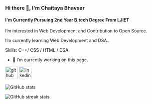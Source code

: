 ### Hi there 👋, I'm Chaitaya Bhavsar
#### I'm Currently Pursuing 2nd Year B.tech Degree From LJIET 
 I’m interested in Web Development and Contribution to Open Source.

 I’m currently learning Web Development and DSA..

Skills: C++/ CSS / HTML / DSA

- 🔭 I’m currently working on this page. 


[<img src='https://cdn.jsdelivr.net/npm/simple-icons@3.0.1/icons/github.svg' alt='github' height='40'>](https://github.com/Chaitanyabhavsar01)  [<img src='https://cdn.jsdelivr.net/npm/simple-icons@3.0.1/icons/linkedin.svg' alt='linkedin' height='40'>](https://www.linkedin.com/in/https://www.linkedin.com/in/chaitanya-bhavsar-3961831bb//)  

![GitHub stats](https://github-readme-stats.vercel.app/api?username=Chaitanyabhavsar01&show_icons=true)  

![GitHub streak stats](https://github-readme-streak-stats.herokuapp.com/?user=Chaitanyabhavsar01)  

